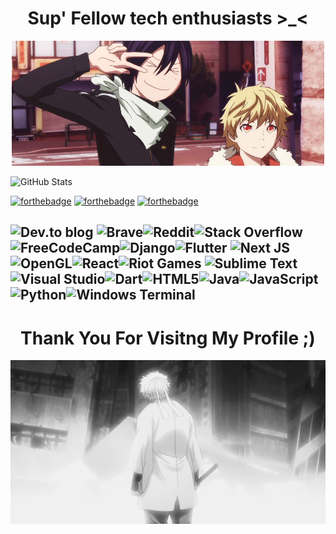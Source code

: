 
<h1 align="center">Sup' Fellow tech enthusiasts >_<</h1>
 <p align="center">
  <img src="ori.gif" alt="animated" />
</p> 


![GitHub Stats](https://github-readme-stats.vercel.app/api?username=0takugod&theme=radical)

[![forthebadge](https://forthebadge.com/images/badges/powered-by-coffee.svg)](https://forthebadge.com)
[![forthebadge](https://forthebadge.com/images/badges/not-a-bug-a-feature.svg)](https://forthebadge.com)
[![forthebadge](https://forthebadge.com/images/badges/0-percent-optimized.svg)](https://forthebadge.com)



![Dev.to blog](https://img.shields.io/badge/dev.to-0A0A0A?style=for-the-badge&logo=dev.to&logoColor=white)
![Brave](https://img.shields.io/badge/Brave-FB542B?style=for-the-badge&logo=Brave&logoColor=white)![Reddit](https://img.shields.io/badge/Reddit-%23FF4500.svg?style=for-the-badge&logo=Reddit&logoColor=white)![Stack Overflow](https://img.shields.io/badge/-Stackoverflow-FE7A16?style=for-the-badge&logo=stack-overflow&logoColor=white)![FreeCodeCamp](https://img.shields.io/badge/Freecodecamp-%23123.svg?&style=for-the-badge&logo=freecodecamp&logoColor=green)![Django](https://img.shields.io/badge/django-%23092E20.svg?style=for-the-badge&logo=django&logoColor=white)![Flutter](https://img.shields.io/badge/Flutter-%2302569B.svg?style=for-the-badge&logo=Flutter&logoColor=white)	![Next JS](https://img.shields.io/badge/Next-black?style=for-the-badge&logo=next.js&logoColor=white)![OpenGL](https://img.shields.io/badge/OpenGL-%23FFFFFF.svg?style=for-the-badge&logo=opengl)![React](https://img.shields.io/badge/react-%2320232a.svg?style=for-the-badge&logo=react&logoColor=%2361DAFB)![Riot Games](https://img.shields.io/badge/riotgames-D32936.svg?style=for-the-badge&logo=riotgames&logoColor=white)	![Sublime Text](https://img.shields.io/badge/sublime_text-%23575757.svg?style=for-the-badge&logo=sublime-text&logoColor=important)![Visual Studio](https://img.shields.io/badge/Visual%20Studio-5C2D91.svg?style=for-the-badge&logo=visual-studio&logoColor=white)![Dart](https://img.shields.io/badge/dart-%230175C2.svg?style=for-the-badge&logo=dart&logoColor=white)![HTML5](https://img.shields.io/badge/html5-%23E34F26.svg?style=for-the-badge&logo=html5&logoColor=white)![Java](https://img.shields.io/badge/java-%23ED8B00.svg?style=for-the-badge&logo=java&logoColor=white)![JavaScript](https://img.shields.io/badge/javascript-%23323330.svg?style=for-the-badge&logo=javascript&logoColor=%23F7DF1E)![Python](https://img.shields.io/badge/python-3670A0?style=for-the-badge&logo=python&logoColor=ffdd54)![Windows Terminal](https://img.shields.io/badge/Windows%20Terminalt-%234D4D4D.svg?style=for-the-badge&logo=windows-terminal&logoColor=white)
-------------------------------------------------------------------------------------------------------------------------------------------------------------------------

<h1 align="center">Thank You For Visitng My Profile ;)</h1>
                                                                 
 <p align="center">
  <img src="bg.gif.gif" alt="animated" />
</p>                                                              
